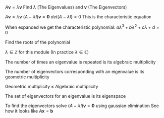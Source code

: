 $A \mathbf v = \lambda \mathbf v$
Find $\lambda$ (The Eigenvalues) and $\mathbf v$ (The Eigenvectors)

$A \mathbf v = \lambda \mathbf v$
$(A - \lambda I) \mathbf v = \mathbf 0$
$det(A - \lambda I) = 0$
This is the characteristic equation

When expanded we get the characteristic polynomial:
	$a \lambda^3 + b \lambda^2 + c \lambda + d = 0$

Find the roots of the polynomial

$\lambda  \in \mathbb{Z}$ for this module
	(In practice $\lambda \in \mathbb{C}$)

The number of times an eigenvalue is repeated is its algebraic multiplicity 

The number of eigenvectors corresponding with an eigenvalue is its geometric multiplicity 

Geometric multiplicity $\leq$ Algebraic multiplicity

The set of eigenvectors for an eigenvalue is its eigenspace

To find the eigenvectors solve $(A - \lambda I) \mathbf v = \mathbf 0$ using gaussian elimination
	See how it looks like $A \mathbf x = \mathbf b$





